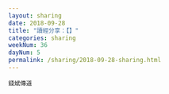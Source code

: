 ```yaml
---
layout: sharing
date: 2018-09-28
title: "讀經分享：【】"
categories: sharing
weekNum: 36
dayNum: 5
permalink: /sharing/2018-09-28-sharing.html
---
```


`錢斌傳道`
